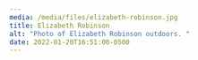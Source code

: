 ```yaml
---
media: /media/files/elizabeth-robinson.jpg
title: Elizabeth Robinson
alt: "Photo of Elizabeth Robinson outdoors. "
date: 2022-01-20T16:51:00-0500
---
```

